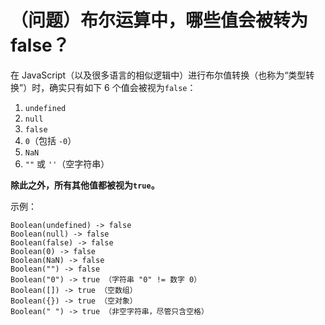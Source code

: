 # （问题）布尔运算中，哪些值会被转为false？


在 JavaScript（以及很多语言的相似逻辑中）进行布尔值转换（也称为“类型转换”）时，确实只有如下 6 个值会被视为`false`：

1. `undefined`
2. `null`
3. `false`
4. `0`（包括 `-0`）
5. `NaN`
6. `""` 或 `''`（空字符串）

**除此之外，所有其他值都被视为`true`。**

示例：

```
Boolean(undefined) -> false
Boolean(null) -> false
Boolean(false) -> false
Boolean(0) -> false
Boolean(NaN) -> false
Boolean("") -> false
Boolean("0") -> true （字符串 "0" != 数字 0）
Boolean([]) -> true （空数组）
Boolean({}) -> true （空对象）
Boolean(" ") -> true （非空字符串，尽管只含空格）
```
